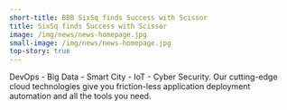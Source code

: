 ```yaml
---
short-title: BBB SixSq finds Success with Scissor
title: SixSq finds Success with Scissor
image: /img/news/news-homepage.jpg
small-image: /img/news/news-homepage.jpg
top-story: true
---
```


DevOps - Big Data - Smart City - IoT - Cyber Security. Our cutting-edge cloud technologies give you friction-less application deployment automation and all the tools you need.
